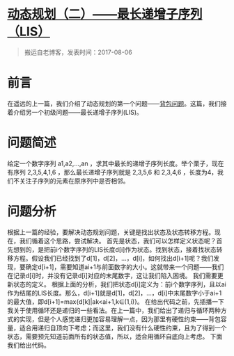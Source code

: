 # [动态规划（二）——最长递增子序列（LIS）](https://github.com/zzy131250/gitblog/issues/22)

> 搬运自老博客，发表时间：2017-08-06

# 前言
在遥远的上一篇，我们介绍了动态规划的第一个问题——[背包问题](https://github.com/zzy131250/gitblog/issues/13)。这篇，我们接着介绍另一个初级问题——最长递增子序列(LIS)。

# 问题简述
给定一个数字序列 a1,a2,…,an ，求其中最长的递增子序列长度。举个栗子，现在有序列 2,3,5,4,1,6 ，那么最长递增子序列就是 2,3,5,6 和 2,3,4,6 ，长度为4，我们不关注子序列的元素在原序列中是否相邻。

# 问题分析
根据上一篇的经验，要解决动态规划问题，关键是找出状态及状态转移方程。现在，我们循着这个思路，尝试解决。
首先是状态，我们可以怎样定义状态呢？首先想到的，是把前i个数字序列的LIS长度d[i]作为状态。找到状态，接着找状态转移方程。假设我们已经找到了d[1]，d[2]，…，d[i]，如何找出d[i+1]呢？我们发现，要确定d[i+1]，需要知道ai+1与前面数字的大小。这就带来一个问题——我们在记录d[i]时，并没有记录d[i]对应的末尾数字，这让我们陷入困境。
我们需要更新状态的定义。
根据上面的分析，我们把状态d[i]定义为：前i个数字序列，且以ai作为结尾的LIS长度。那么，d[i+1]就是d[1]，d[2]，…，d[i]中末尾数字小于ai+1的最大值，即d[i+1]=max{d[k]|ak<ai+1,k∈(1,i)}。
在给出代码之前，先插播一下我关于使用循环还是递归的一些看法。在上一篇中，我们给出了递归与循环两种方式的实现，但是个人感觉递归更加容易理解一点，因为那里有硬性约束——背包容量，适合用递归自顶向下考虑；而这里，我们没有什么硬性约束，且为了得到一个状态，需要预先知道前面所有的状态值，所以，适合用循环自底向上考虑。
下面我们给出代码。